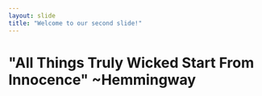 ```yaml
---
layout: slide
title: "Welcome to our second slide!"
---
```

<h1> "All Things Truly Wicked Start From Innocence" ~Hemmingway</hr>
